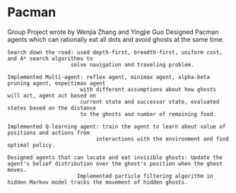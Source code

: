 # Pacman

Group Project wrote by Wenjia Zhang and Yingjie Guo
	Designed Pacman agents which can rationally eat all dots and avoid ghosts at the same time. 
  
	Search down the road: used depth-first, breadth-first, uniform cost, and A* search algorithms to 
                        solve navigation and traveling problem.
                        
	Implemented Multi-agent: reflex agent, minimax agent, alpha-beta pruning agent, expectimax agent 
                           with different assumptions about how ghosts will act, agent act based on
                           current state and successor state, evaluated states based on the distance
                           to the ghosts and number of remaining food.
                           
	Implemented Q-learning agent: train the agent to learn about value of positions and actions from
                                interactions with the environment and find optimal policy. 
                                
	Designed agents that can locate and eat invisible ghosts: Update the agent's belief distribution over the ghost's position when the ghost moves. 
                          Implemented particle filtering algorithm in hidden Markov model tracks the movement of hidden ghosts. 
